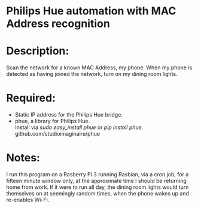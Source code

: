 # Philips Hue automation with MAC Address recognition
# Description:
Scan the network for a known MAC Address, my phone.  When my phone is detected as having joined the network, turn on my dining room lights.

# Required:
 * Static IP address for the Philips Hue bridge.  
 * phue, a library for Philips Hue.  
	Install via *sudo easy_install phue* or *pip install phue*.  
	github.com/studioimaginaire/phue
	
# Notes:  
I run this program on a Rasberry Pi 3 running Rasbian, via a cron job, for a fifteen minute window only, at the approximate time I should be returning home from work.  If it were to run all day, the dining room lights would turn themselves on at seemingly random times, when the phone wakes up and re-enables Wi-Fi.
